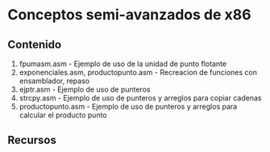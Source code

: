 # Conceptos semi-avanzados de x86

## Contenido
1. fpumasm.asm - Ejemplo de uso de la unidad de punto flotante
2. exponenciales.asm, productopunto.asm - Recreacion de funciones con ensamblador, repaso
3. ejptr.asm - Ejemplo de uso de punteros
4. strcpy.asm - Ejemplo de uso de punteros y arreglos para copiar cadenas
5. productopunto.asm - Ejemplo de uso de punteros y arreglos para calcular el producto punto

## Recursos
